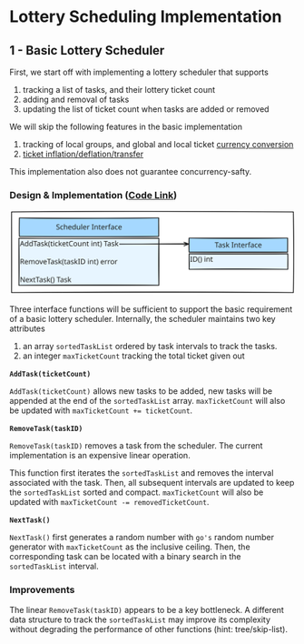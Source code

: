 <!-- ---
title: Lottery Scheduler
parent: Proportional Fair Sharing Scheduling
nav_order: 1
--- -->
# Lottery Scheduling Implementation
## 1 - Basic Lottery Scheduler
First, we start off with implementing a lottery scheduler that supports
1. tracking a list of tasks, and their lottery ticket count
2. adding and removal of tasks
3. updating the list of ticket count when tasks are added or removed

We will skip the following features in the basic implementation
1. tracking of local groups, and global and local ticket [currency conversion](https://isbobby.github.io/2-os/2-scheduling/4-fair_sharing.html#improvement---prevent-misallocation-of-resources)
2. [ticket inflation/deflation/transfer](https://isbobby.github.io/2-os/2-scheduling/4-fair_sharing.html#improvement---ticket-transfer)

This implementation also does not guarantee concurrency-safty.

### Design & Implementation ([Code Link](https://github.com/isbobby/system-programming/blob/main/go/os/scheduling/lottery/naive_lottery.go))
![](2-1-interface_1.svg)

Three interface functions will be sufficient to support the basic requirement of a basic lottery scheduler. Internally, the scheduler maintains two key attributes
1. an array `sortedTaskList` ordered by task intervals to track the tasks.
2. an integer `maxTicketCount` tracking the total ticket given out

**`AddTask(ticketCount)`**

`AddTask(ticketCount)` allows new tasks to be added, new tasks will be appended at the end of the `sortedTaskList` array. `maxTicketCount` will also be updated with `maxTicketCount += ticketCount`.

**`RemoveTask(taskID)`**

`RemoveTask(taskID)` removes a task from the scheduler. The current implementation is an expensive linear operation.

This function first iterates the `sortedTaskList`  and removes the interval associated with the task. Then, all subsequent intervals are updated to keep the `sortedTaskList` sorted and compact. `maxTicketCount` will also be updated with `maxTicketCount -= removedTicketCount`.

**`NextTask()`**

`NextTask()` first generates a random number with `go's` random number generator with `maxTicketCount` as the inclusive ceiling. Then, the corresponding task can be located with a binary search in the `sortedTaskList` interval.

### Improvements
The linear `RemoveTask(taskID)` appears to be a key bottleneck. A different data structure to track the `sortedTaskList` may improve its complexity without degrading the performance of other functions (hint: tree/skip-list).
